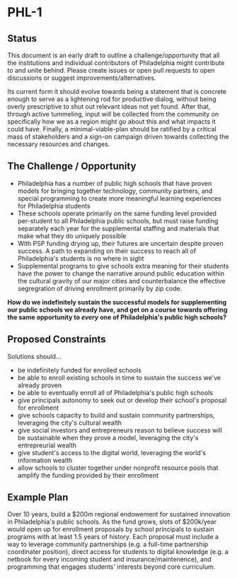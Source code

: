 # PHL-1

## Status

This document is an early draft to outline a challenge/opportunity that all the institutions and individual contributors of Philadelphia might contribute to and unite behind. Please create issues or open pull requests to open discussions or suggest improvements/alternatives.

Its current form it should evolve towards being a statement that is concrete enough to serve as a lightening rod for productive dialog, without being overly prescriptive to shut out relevant ideas not yet found. After that, through active tummeling, input will be collected from the community on specifically how we as a region might go about this and what impacts it could have. Finally, a minimal-viable-plan should be ratified by a critical mass of stakeholders and a sign-on campaign driven towards collecting the necessary resources and changes.

## The Challenge / Opportunity

- Philadelphia has a number of public high schools that have proven models for bringing together technology, community partners, and special programming to create more meaningful learning experiences for Philadelphia students
- These schools operate primarily on the same funding level provided per-student to all Philadelphia public schools, but must raise funding separately each year for the supplemental staffing and materials that make what they do uniquely possible
- With PSP funding drying up, their futures are uncertain despite proven success. A path to expanding on their success to reach all of Philadelphia's students is no where in sight
- Supplemental programs to give schools extra meaning for their students have the power to change the narrative around public education within the cultural gravity of our major cities and counterbalance the effective segregration of driving enrollment primarily by zip code.

**How do we indefinitely sustain the successful models for supplementing our public schools we already have, and get on a course towards offering the same opportunity to _every_ one of Philadelphia's public high schools?**

## Proposed Constraints

Solutions should...

- be indefinitely funded for enrolled schools
- be able to enroll existing schools in time to sustain the success we've already proven
- be able to eventually enroll all of Philadelphia's public high schools
- give principals autonomy to seek out or develop their school's proposal for enrollment
- give schools capacity to build and sustain community partnerships, leveraging the city's cultural wealth
- give social investors and entrepreneurs reason to believe success will be sustainable when they prove a model, leveraging the city's entrepreurial wealth
- give student's access to the digital world, leveraging the world's information wealth
- allow schools to cluster together under nonprofit resource pools that amplify the funding provided by their enrollment

## Example Plan

Over 10 years, build a $200m regional endowement for sustained innovation in Philadelphia's public schools. As the fund grows, slots of $200k/year would open up for enrollment proposals by school principals to sustain programs with at least 1.5 years of history. Each proposal must include a way to leverage community partnerships (e.g. a full-time partnership coordinater position), direct access for students to digital knowledge (e.g. a netbook for every incoming student and insurance/maintenence), and programming that engages students' interests beyond core curriculum.
